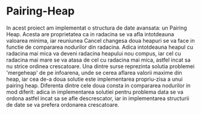 # Pairing-Heap

In acest proiect am implementat o structura de date avansata: un Pairing Heap.
Acesta are proprietatea ca in radacina se va afla intotdeauna valoarea minima, iar reuniunea Cancel changesa doua heapuri se va face in functie de compararea nodurilor din radacina. Adica intotdeauna heapul cu radacina mai mica va deveni radacina heapului nou compus, iar cel cu radacina mai mare se va atasa de cel cu radacina mai mica, astfel incat sa nu strice ordinea crescatoare.
Una dintre surse reprezinta solutia problemei 'mergeheap' de pe infoarena, unde se cerea aflarea valorii maxime din heap, iar cea de-a doua solutie este implementarea propriu-zisa a unui pairing heap. Diferenta dintre cele doua consta in compararea nodurilor in mod diferit: adica in implementarea solutiei pentru problema data se va ordona astfel incat sa se afle descrescator, iar in implementarea structurii de date se va prefera ordonarea crescatoare.
